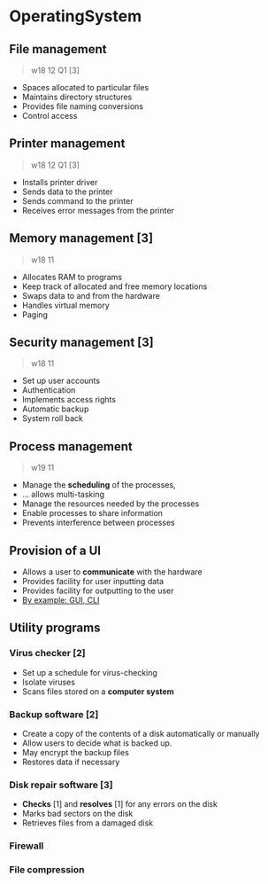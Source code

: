 # OperatingSystem

## File management
> w18 12 Q1 \[3\]
- Spaces allocated to particular files
- Maintains directory structures
- Provides file naming conversions
- Control access

## Printer management
> w18 12 Q1 \[3\]
- Installs printer driver
- Sends data to the printer
- Sends command to the printer
- Receives error messages from the printer

## Memory management \[3\]
> w18 11
- Allocates RAM to programs
- Keep track of allocated and free memory locations
- Swaps data to and from the hardware
- Handles virtual memory
- Paging

## Security management \[3\]
> w18 11
- Set up user accounts
- Authentication
- Implements access rights
- Automatic backup
- System roll back

## Process management
> w19 11
- Manage the **scheduling** of the processes,
- ... allows multi-tasking
- Manage the resources needed by the processes
- Enable processes to share information
- Prevents interference between processes

## Provision of a UI
- Allows a user to **communicate** with the hardware
- Provides facility for user inputting data
- Provides facility for outputting to the user
- <u>By example: GUI, CLI</u>

## Utility programs

### Virus checker \[2\]
- Set up a schedule for virus-checking
- Isolate viruses
- Scans files stored on a **computer system**

### Backup software \[2\]
- Create a copy of the contents of a disk automatically or manually
- Allow users to decide what is backed up.
- May encrypt the backup files
- Restores data if necessary

### Disk repair software \[3\]
- **Checks** \[1\] and **resolves** \[1\] for any errors on the disk
- Marks bad sectors on the disk
- Retrieves files from a damaged disk

### Firewall

### File compression